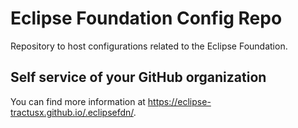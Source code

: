 # Eclipse Foundation Config Repo

Repository to host configurations related to the Eclipse Foundation.

## Self service of your GitHub organization

You can find more information at <https://eclipse-tractusx.github.io/.eclipsefdn/>.

